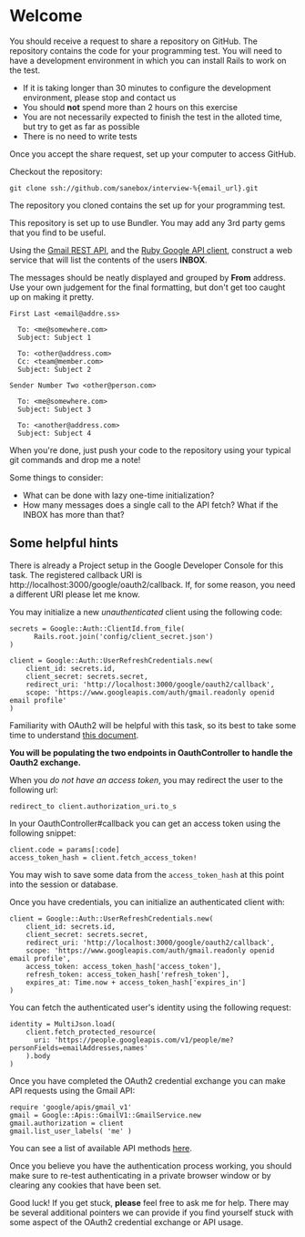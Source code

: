 # Welcome

You should receive a request to share a repository on GitHub. The repository contains the code for your programming test. You will need to have a development environment in which you can install Rails to work on the test.

* If it is taking longer than 30 minutes to configure the development environment, please stop and contact us
* You should **not** spend more than 2 hours on this exercise
* You are not necessarily expected to finish the test in the alloted time, but try to get as far as possible
* There is no need to write tests

Once you accept the share request, set up your computer to access GitHub.

Checkout the repository:

    git clone ssh://github.com/sanebox/interview-%{email_url}.git

The repository you cloned contains the set up for your programming test.

This repository is set up to use Bundler. You may add any 3rd party gems that you find to be useful.

Using the [Gmail REST API][1], and the [Ruby Google API client][2], construct a web service that will list the contents of the users **INBOX**.

The messages should be neatly displayed and grouped by **From** address.  Use your own judgement for the final formatting, but don't get too caught up on making it pretty.

    First Last <email@addre.ss>

      To: <me@somewhere.com>
      Subject: Subject 1

      To: <other@address.com>
      Cc: <team@member.com>
      Subject: Subject 2

    Sender Number Two <other@person.com>

      To: <me@somewhere.com>
      Subject: Subject 3

      To: <another@address.com>
      Subject: Subject 4

When you're done, just push your code to the repository using your typical git
commands and drop me a note!

Some things to consider:

  * What can be done with lazy one-time initialization?
  * How many messages does a single call to the API fetch?  What if the INBOX has more than that?

## Some helpful hints

There is already a Project setup in the Google Developer Console for this task.
The registered callback URI is http://localhost:3000/google/oauth2/callback.
If, for some reason, you need a different URI please let me know.

You may initialize a new *unauthenticated* client using the following code:

    secrets = Google::Auth::ClientId.from_file(
          Rails.root.join('config/client_secret.json')
    )

    client = Google::Auth::UserRefreshCredentials.new(
        client_id: secrets.id,
        client_secret: secrets.secret,
        redirect_uri: 'http://localhost:3000/google/oauth2/callback',
        scope: 'https://www.googleapis.com/auth/gmail.readonly openid email profile'
    )

Familiarity with OAuth2 will be helpful with this task, so its best to take
some time to understand [this document][3].

**You will be populating the two endpoints in OauthController to handle the Oauth2 exchange.**

When you *do not have an access token*, you may redirect the user to the
following url:

    redirect_to client.authorization_uri.to_s

In your OauthController#callback you can get an access token using the
following snippet:

    client.code = params[:code]
    access_token_hash = client.fetch_access_token!

You may wish to save some data from the `access_token_hash` at this point into
the session or database.

Once you have credentials, you can initialize an authenticated client with:

    client = Google::Auth::UserRefreshCredentials.new(
        client_id: secrets.id,
        client_secret: secrets.secret,
        redirect_uri: 'http://localhost:3000/google/oauth2/callback',
        scope: 'https://www.googleapis.com/auth/gmail.readonly openid email profile',
        access_token: access_token_hash['access_token'],
        refresh_token: access_token_hash['refresh_token'],
        expires_at: Time.now + access_token_hash['expires_in']
    )

You can fetch the authenticated user's identity using the following request:

    identity = MultiJson.load(
        client.fetch_protected_resource(
          uri: 'https://people.googleapis.com/v1/people/me?personFields=emailAddresses,names'
        ).body
    )

Once you have completed the OAuth2 credential exchange you can make API
requests using the Gmail API:

    require 'google/apis/gmail_v1'
    gmail = Google::Apis::GmailV1::GmailService.new
    gmail.authorization = client
    gmail.list_user_labels( 'me' )

You can see a list of available API methods [here][4].

Once you believe you have the authentication process working, you should make sure to
 re-test authenticating in a private browser window or by clearing any cookies that have been set.

Good luck! If you get stuck, **please** feel free to ask me for help.  There
may be several additional pointers we can provide if you find yourself stuck
with some aspect of the OAuth2 credential exchange or API usage.

[1]: https://developers.google.com/gmail/api/reference/rest
[2]: https://github.com/googleapis/google-api-ruby-client
[3]: https://developers.google.com/identity/protocols/oauth2
[4]: https://googleapis.dev/ruby/google-apis-gmail_v1/v0.12.0/Google/Apis/GmailV1/GmailService.html
